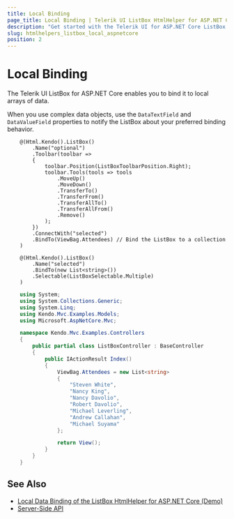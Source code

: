```yaml
---
title: Local Binding
page_title: Local Binding | Telerik UI ListBox HtmlHelper for ASP.NET Core
description: "Get started with the Telerik UI for ASP.NET Core ListBox and learn how to bind the ListBox to local data."
slug: htmlhelpers_listbox_local_aspnetcore
position: 2
---
```


# Local Binding

The Telerik UI ListBox for ASP.NET Core enables you to bind it to local arrays of data.

When you use complex data objects, use the `DataTextField` and `DataValueField` properties to notify the ListBox about your preferred binding behavior.

``` index.cshtml
    @(Html.Kendo().ListBox()
        .Name("optional")
        .Toolbar(toolbar =>
        {
            toolbar.Position(ListBoxToolbarPosition.Right);
            toolbar.Tools(tools => tools
                .MoveUp()
                .MoveDown()
                .TransferTo()
                .TransferFrom()
                .TransferAllTo()
                .TransferAllFrom()
                .Remove()
            );
        })
        .ConnectWith("selected")
        .BindTo(ViewBag.Attendees) // Bind the ListBox to a collection
    )

    @(Html.Kendo().ListBox()
        .Name("selected")
        .BindTo(new List<string>())
        .Selectable(ListBoxSelectable.Multiple)
    )
```
``` IndexController.cs
    using System;
    using System.Collections.Generic;
    using System.Linq;
    using Kendo.Mvc.Examples.Models;
    using Microsoft.AspNetCore.Mvc;

    namespace Kendo.Mvc.Examples.Controllers
    {
        public partial class ListBoxController : BaseController
        {
            public IActionResult Index()
            {
                ViewBag.Attendees = new List<string>
                {
                    "Steven White",
                    "Nancy King",
                    "Nancy Davolio",
                    "Robert Davolio",
                    "Michael Leverling",
                    "Andrew Callahan",
                    "Michael Suyama"
                };

                return View();
            }
        }
    }
```

## See Also

* [Local Data Binding of the ListBox HtmlHelper for ASP.NET Core (Demo)](https://demos.telerik.com/aspnet-core/listbox/index)
* [Server-Side API](/api/listbox)
